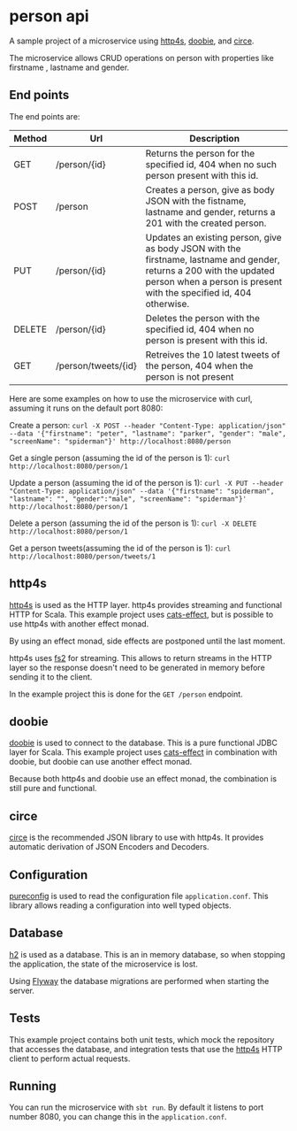 # person api
A sample project of a microservice using [http4s](http://http4s.org/), [doobie](http://tpolecat.github.io/doobie/),
and [circe](https://github.com/circe/circe).

The microservice allows CRUD operations on person with properties like firstname , lastname and gender.

## End points
The end points are:

Method | Url          | Description
------ | -----------  | -----------
GET    | /person/{id} | Returns the person for the specified id, 404 when no such person present with this id.
POST   | /person      | Creates a person, give as body JSON with the fistname, lastname and gender, returns a 201 with the created person.
PUT    | /person/{id} | Updates an existing person, give as body JSON with the firstname, lastname and gender, returns a 200 with the updated person when a person is present with the specified id, 404 otherwise.
DELETE | /person/{id} | Deletes the person with the specified id, 404 when no person is present with this id.
GET    | /person/tweets/{id} | Retreives the 10 latest tweets of the person, 404 when the person is not present

Here are some examples on how to use the microservice with curl, assuming it runs on the default port 8080:

Create a person:
```curl -X POST --header "Content-Type: application/json" --data '{"firstname": "peter", "lastname": "parker", "gender": "male", "screenName": "spiderman"}' http://localhost:8080/person```


Get a single person (assuming the id of the person is 1):
```curl http://localhost:8080/person/1```

Update a person (assuming the id of the person is 1):
```curl -X PUT --header "Content-Type: application/json" --data '{"firstname": "spiderman", "lastname": "", "gender":"male", "screenName": "spiderman"}' http://localhost:8080/person/1```

Delete a person (assuming the id of the person is 1):
```curl -X DELETE http://localhost:8080/person/1```


Get a person tweets(assuming the id of the person is 1):
```curl http://localhost:8080/person/tweets/1```

## http4s
[http4s](http://http4s.org/) is used as the HTTP layer. http4s provides streaming and functional HTTP for Scala.
This example project uses [cats-effect](https://github.com/typelevel/cats-effect), but is possible to use
http4s with another effect monad.

By using an effect monad, side effects are postponed until the last moment.

http4s uses [fs2](https://github.com/functional-streams-for-scala/fs2) for streaming. This allows to return
streams in the HTTP layer so the response doesn't need to be generated in memory before sending it to the client.

In the example project this is done for the `GET /person` endpoint.

## doobie
[doobie](http://tpolecat.github.io/doobie/) is used to connect to the database. This is a pure functional JDBC layer for Scala.
This example project uses [cats-effect](https://github.com/typelevel/cats-effect) in combination with doobie,
but doobie can use another effect monad.

Because both http4s and doobie use an effect monad, the combination is still pure and functional.

## circe
[circe](https://github.com/circe/circe) is the recommended JSON library to use with http4s. It provides
automatic derivation of JSON Encoders and Decoders.

## Configuration
[pureconfig](https://github.com/pureconfig/pureconfig) is used to read the configuration file `application.conf`.
This library allows reading a configuration into well typed objects.

## Database
[h2](http://www.h2database.com/) is used as a database. This is an in memory database, so when stopping the application, the state of the
microservice is lost.

Using [Flyway](https://flywaydb.org/) the database migrations are performed when starting the server.

## Tests
This example project contains both unit tests, which mock the repository that accesses the database, and
integration tests that use the [http4s](http://http4s.org/) HTTP client to perform actual requests.

## Running
You can run the microservice with `sbt run`. By default it listens to port number 8080, you can change
this in the `application.conf`.
